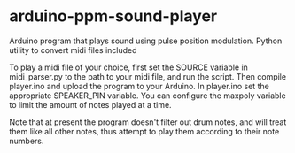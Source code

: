 # arduino-ppm-sound-player
Arduino program that plays sound using pulse position modulation. Python utility to convert midi files included

To play a midi file of your choice, first set the SOURCE variable in midi_parser.py to the path to your midi file, and run the script. Then compile player.ino and upload the program to your Arduino.
In player.ino set the appropriate SPEAKER_PIN variable. You can configure the maxpoly variable to limit the amount of notes played at a time.

Note that at present the program doesn't filter out drum notes, and will treat them like all other notes, thus attempt to play them according to their note numbers.